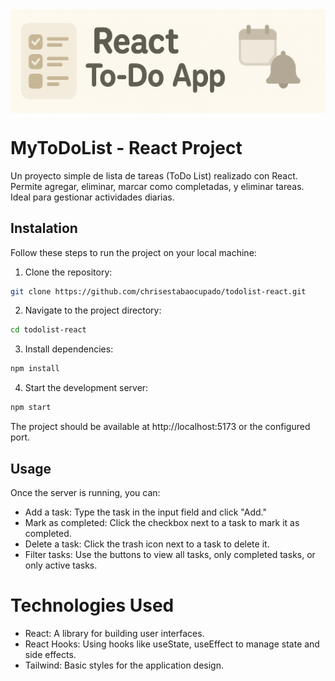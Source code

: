  <img src="./public/readmebanner.jpg" alt="Descripción de la imagen" style="display:block; margin-left:auto; margin-right:auto;">


# MyToDoList - React Project

Un proyecto simple de lista de tareas (ToDo List) realizado con React. Permite agregar, eliminar, marcar como completadas, y eliminar tareas. Ideal para gestionar actividades diarias.

## Instalation

Follow these steps to run the project on your local machine:

1. Clone the repository:
```bash
git clone https://github.com/chrisestabaocupado/todolist-react.git
```

2. Navigate to the project directory:
```bash
cd todolist-react
```

3. Install dependencies:
```bash
npm install
```

4. Start the development server:
```bash
npm start
```

The project should be available at http://localhost:5173 or the configured port.

## Usage

Once the server is running, you can:
- Add a task: Type the task in the input field and click "Add."
- Mark as completed: Click the checkbox next to a task to mark it as completed.
- Delete a task: Click the trash icon next to a task to delete it.
- Filter tasks: Use the buttons to view all tasks, only completed tasks, or only active tasks.

# Technologies Used
- React: A library for building user interfaces.
- React Hooks: Using hooks like useState, useEffect to manage state and side effects.
- Tailwind: Basic styles for the application design.
